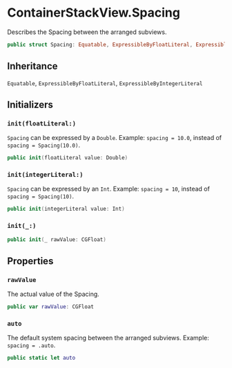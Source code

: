 # ContainerStackView.Spacing

Describes the Spacing between the arranged subviews.

``` swift
public struct Spacing: Equatable, ExpressibleByFloatLiteral, ExpressibleByIntegerLiteral 
```

## Inheritance

`Equatable`, `ExpressibleByFloatLiteral`, `ExpressibleByIntegerLiteral`

## Initializers

### `init(floatLiteral:)`

`Spacing` can be expressed by a `Double`.
Example:​ `spacing = 10.0`, instead of `spacing = Spacing(10.0)`.

``` swift
public init(floatLiteral value: Double) 
```

### `init(integerLiteral:)`

`Spacing` can be expressed by an `Int`.
Example:​ `spacing = 10`, instead of `spacing = Spacing(10)`.

``` swift
public init(integerLiteral value: Int) 
```

### `init(_:)`

``` swift
public init(_ rawValue: CGFloat) 
```

## Properties

### `rawValue`

The actual value of the Spacing.

``` swift
public var rawValue: CGFloat
```

### `auto`

The default system spacing between the arranged subviews.
Example:​ `spacing = .auto`.

``` swift
public static let auto 
```
